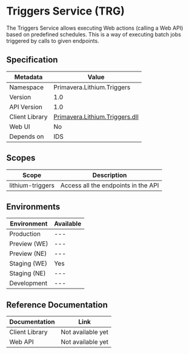# Triggers Service (TRG)

The Triggers Service allows executing Web actions (calling a Web API) based on predefined schedules. This is a way of executing batch jobs triggered by calls to given endpoints.

## Specification

| Metadata | Value |
| - | - |
| Namespace | Primavera.Lithium.Triggers |
| Version | 1.0 |
| API Version | 1.0 |
| Client Library | [Primavera.Lithium.Triggers.dll](http://nuget.primaverabss.com:82/feeds/public-lithium-general/Primavera.Lithium.Triggers/) |
| Web UI | No |
| Depends on | IDS

## Scopes

| Scope | Description |
| - | - |
| lithium-triggers | Access all the endpoints in the API |

## Environments

| Environment | Available |
| - | - |
| Production | --- |
| Preview (WE) | --- |
| Preview (NE) | --- |
| Staging (WE) | Yes |
| Staging (NE) | --- |
| Development | --- |

## Reference Documentation

| Documentation | Link |
| - | - |
| Client Library | Not available yet |
| Web API | Not available yet |
